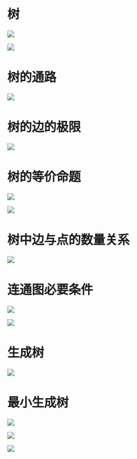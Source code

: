 # 树

![](./images/2020-12-28-11-41-13.png)

![](./images/2020-12-28-11-41-35.png)

# 树的通路

![](./images/2020-12-28-11-43-16.png)

# 树的边的极限

![](./images/2020-12-28-11-48-37.png)

# 树的等价命题

![](./images/2020-12-28-11-56-49.png)

![](./images/2020-12-31-10-13-19.png)

# 树中边与点的数量关系

![](./images/2020-12-28-11-58-34.png)

# 连通图必要条件

![](./images/2020-12-31-10-05-10.png)

![](./images/2020-12-31-10-08-57.png)

# 生成树

![](./images/2020-12-31-10-21-49.png)

# 最小生成树

![](./images/2020-12-31-10-29-28.png)

![](./images/2020-12-31-10-35-05.png)

![](./images/2020-12-31-10-35-17.png)

